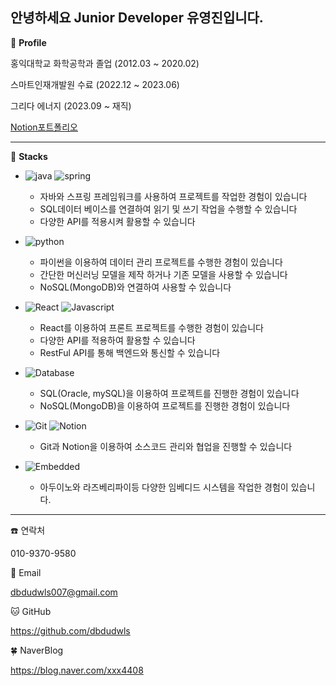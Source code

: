 


## 안녕하세요 Junior Developer 유영진입니다.



👋 **Profile**

홍익대학교 화학공학과 졸업 (2012.03 ~ 2020.02)

스마트인재개발원 수료 (2022.12 ~ 2023.06)

그리다 에너지 (2023.09 ~ 재직)

[Notion포트폴리오](https://road-tellurium-688.notion.site/cc73f976dd27459fa94f590553e2ddac?pvs=4)

---

🔆 **Stacks**
- ![java](https://img.shields.io/badge/-Java-yellow?logo=eclipseide) ![spring](https://img.shields.io/badge/-Spring-brown?logo=spring)
    - 자바와 스프링 프레임워크를 사용하여 프로젝트를 작업한 경험이 있습니다
    - SQL데이터 베이스를 연결하여 읽기 및 쓰기 작업을 수행할 수 있습니다
    - 다양한 API를 적용시켜 활용할 수 있습니다
      
- ![python](https://img.shields.io/badge/-Python-black?logo=python)
    - 파이썬을 이용하여 데이터 관리 프로젝트를 수행한 경험이 있습니다
    - 간단한 머신러닝 모델을 제작 하거나 기존 모델을 사용할 수 있습니다
    - NoSQL(MongoDB)와 연결하여 사용할 수 있습니다
      
- ![React](https://img.shields.io/badge/-React-blue?logo=react) ![Javascript](https://img.shields.io/badge/-Javascript-gray?logo=javascript)
    - React를 이용하여 프론트 프로젝트를 수행한 경험이 있습니다
    - 다양한 API를 적용하여 활용할 수 있습니다
    - RestFul API를 통해 백엔드와 통신할 수 있습니다
      
- ![Database](https://img.shields.io/badge/-Database-purple?logo=oracle)
    - SQL(Oracle, mySQL)을 이용하여 프로젝트를 진행한 경험이 있습니다
    - NoSQL(MongoDB)을 이용하여 프로젝트를 진행한 경험이 있습니다
      
- ![Git](https://img.shields.io/badge/-Git-black?logo=git) ![Notion](https://img.shields.io/badge/-Notion-black?logo=notion)
    - Git과 Notion을 이용하여 소스코드 관리와 협업을 진행할 수 있습니다
      
- ![Embedded](https://img.shields.io/badge/-Embedded-green?logo=raspberrypi)
    - 아두이노와 라즈베리파이등 다양한 임베디드 시스템을 작업한 경험이 있습니다.
 
---
 
☎️ 연락처

010-9370-9580

📧 Email

dbdudwls007@gmail.com

🐱 GitHub

https://github.com/dbdudwls

🍀 NaverBlog

https://blog.naver.com/xxx4408

